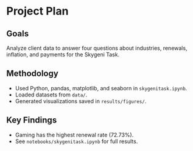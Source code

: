 # Project Plan

## Goals
Analyze client data to answer four questions about industries, renewals, inflation, and payments for the Skygeni Task.

## Methodology
- Used Python, pandas, matplotlib, and seaborn in `skygenitask.ipynb`.
- Loaded datasets from `data/`.
- Generated visualizations saved in `results/figures/`.

## Key Findings
- Gaming has the highest renewal rate (72.73%).
- See `notebooks/skygenitask.ipynb` for full results.